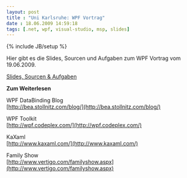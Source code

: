 ```yaml
---
layout: post
title : "Uni Karlsruhe: WPF Vortrag"
date : 18.06.2009 14:59:18
tags: [.net, wpf, visual-studio, msp, slides]
---
```

{% include JB/setup %}

Hier gibt es die Slides, Sourcen und Aufgaben zum WPF Vortrag vom 19.06.2009.

[Slides, Sourcen & Aufgaben](https://github.com/janbernloehr/2009-03-25-WpfStuttgart)

**Zum Weiterlesen**

WPF DataBinding Blog   
[http://bea.stollnitz.com/blog/](http://bea.stollnitz.com/blog/)

WPF Toolkit   
[http://wpf.codeplex.com/](http://wpf.codeplex.com/)

KaXaml   
[http://www.kaxaml.com/](http://www.kaxaml.com/)

Family Show    
[http://www.vertigo.com/familyshow.aspx](http://www.vertigo.com/familyshow.aspx)
